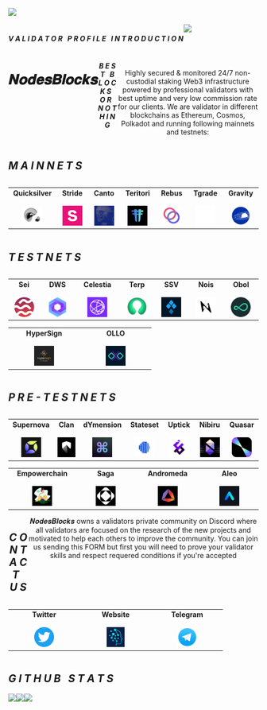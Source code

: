<img
  src="https://i.ibb.co/0KPM0tB/Nodes-Blocks-Twitter.png"
  style="display: inline-block; margin: 0 auto; max-width: 300px">
 

<div align="center">
  <div style="display: flex; align-items: flex-start;">
  <h4><b><i>V A L I D A T O R &nbsp; P R O F I L E &nbsp; I N T R O D U C T I O N</b></i></h4>
    <img align="top" src="https://komarev.com/ghpvc/?username=NodesBlocks&color=blueviolet"/>
<br />
<br />
  </div>
</div>

<div align="center">
  <div style="display: flex; align-items: flex-start;">
  <br />
<h1>𝑵𝒐𝒅𝒆𝒔𝑩𝒍𝒐𝒄𝒌𝒔</h1>
<h5><i>B E S T &nbsp; B L O C K S &nbsp; O R &nbsp; N O T H I N G</h5></i>
<br />
<br />
Highly secured & monitored 24/7 non-custodial staking Web3 infrastructure powered by professional validators with best uptime and very low commission rate for our clients. We are validator in different blockchains as Ethereum, Cosmos, Polkadot and running following mainnets and testnets:
    <br />
    <br />
  </div>
</div>

<div align="center">
  <div style="display: flex; align-items: flex-start;">
  <h2><i>M A I N N E T S</i></h2>
  </div>
</div>

<table width="350px" align="center">
    <tbody>
        <tr valign="top">
            <td width="130px" align="center">
            <span><strong>Quicksilver</strong></span><br><br />
            <a href="https://quicksilver.explorers.guru/validator/quickvaloper12ytjmrvezqrd939ts4gy8vvcx2zlpctwfcmdg2" target="_blank" rel="noopener noreferrer">
            <img height="40px" src="https://github.com/NodesBlocks/NodesBlocks/blob/main/chains_logo/quicksilver.png">
            </td>
            <td width="130px" align="center">
            <span><strong>Stride</strong></span><br><br />
            <a href="https://stride.explorers.guru/validator/stridevaloper1dvgn8fjdnaze992h87vvnptsm4t36tm86eujqu" target="_blank" rel="noopener noreferrer">
            <img height="40px" src="https://github.com/NodesBlocks/NodesBlocks/blob/main/chains_logo/stride.png">
            </td>
            <td width="130px" align="center">
            <span><strong>Canto</strong></span><br><br />
            <a href="https://explorer.stake-take.com/canto/staking/cantovaloper16nt45ffzjks9dfrgmv5tnj2r98a6eu6yfn8jlv" target="_blank" rel="noopener noreferrer">
            <img height="40px" src="https://github.com/NodesBlocks/NodesBlocks/blob/main/chains_logo/canto.jpg">
            </td>
            <td width="130px" align="center">
            <span><strong>Teritori</strong></span><br><br />
            <a href="https://teritori.explorers.guru/validator/torivaloper1frkk7h4dj9xcy960ll0eah2rhmfcptvg5em8f2" target="_blank" rel="noopener noreferrer">
            <img height="40px" src="https://github.com/NodesBlocks/NodesBlocks/blob/main/chains_logo/teritori.png">
            </td>
            <td width="130px" align="center">
            <span><strong>Rebus</strong></span><br><br />
            <a href="https://rebus.explorers.guru/validator/rebusvaloper1cy9w3ptyc8t7gyy2ddtyxn5aj46wtz6fvxqk89" target="_blank" rel="noopener noreferrer">
            <img height="40px" src="https://github.com/NodesBlocks/NodesBlocks/blob/main/chains_logo/rebus.png">
            </td>
            <td width="130px" align="center">
            <span><strong>Tgrade</strong></span><br><br />
            <a href="https://dapp.tgrade.finance/validators" target="_blank" rel="noopener noreferrer">
            <img height="40px" src="https://github.com/NodesBlocks/NodesBlocks/blob/main/chains_logo/tgrade.png">
            </td>
            <td width="130px" align="center">
            <span><strong>Gravity</strong></span><br><br />
            <a href="https://gravity.explorers.guru/validator/gravityvaloper1g5ammtxuvw0j77urnsfqvlajgfwsyc3rymamrz" target="_blank" rel="noopener noreferrer">
            <img height="40px" src="https://github.com/NodesBlocks/NodesBlocks/blob/main/chains_logo/gravity.png">
            </td>
        </tr>
    </tbody>
</table>


<div align="center">
  <div style="display: flex; align-items: flex-start;">
  <h2><i>T E S T N E T S</i></h2>
  </div>
</div>

<table width="320px" align="center">
    <tbody>
        <tr valign="top">
            <td width="130px" align="center">
            <span><strong>Sei</strong></span><br><br />
            <a href="https://testnet-explorer.brocha.in/sei%20atlantic-sub-2/staking/seivaloper1a6hnahtx6pctqdevjutks2g0cp2zwg4hmqf0du" target="_blank" rel="noopener noreferrer">
            <img height="40px" src="https://github.com/NodesBlocks/NodesBlocks/blob/main/chains_logo/sei.png"> </a>
            </td>
            <td width="130px" align="center">
            <span><strong>DWS</strong></span><br><br />
            <a href="https://dws.explorers.guru/validator/dewebvaloper1hylhclgykz6ee5klfgqwha59vwm2te7x02c5vg" target="_blank" rel="noopener noreferrer">
            <img height="40px" src="https://github.com/NodesBlocks/NodesBlocks/blob/main/chains_logo/dws.png">
            </td>
            <td width="130px" align="center">
            <span><strong>Celestia</strong></span><br><br />
            <a href="https://dws.explorers.guru/validator/dewebvaloper1hylhclgykz6ee5klfgqwha59vwm2te7x02c5vg" target="_blank" rel="noopener noreferrer">
            <img height="40px" src="https://github.com/NodesBlocks/NodesBlocks/blob/main/chains_logo/celestia.png">
            </td>
            <td width="130px" align="center">
            <span><strong>Terp</strong></span><br><br />
            <a href="" target="_blank" rel="noopener noreferrer">
            <img height="40px" src="https://github.com/NodesBlocks/NodesBlocks/blob/main/chains_logo/terp.jpg">
            </td>
            <td width="130px" align="center">
            <span><strong>SSV</strong></span><br><br />
            <a href="https://prater.beaconcha.in/validator/94cc1ebf9f546cc4ff7edd68465745f12cc882cadf1dbcdbef86c070e9afafca5056a58ec429036b804d21d47755d036#deposits" target="_blank" rel="noopener noreferrer">
            <img height="40px" src="https://github.com/NodesBlocks/NodesBlocks/blob/main/chains_logo/ssv.png">
            </td>
            <td width="130px" align="center">
            <span><strong>Nois</strong></span><br><br />
            <a href="https://explorer.nodestake.top/nois-testnet/staking/noisvaloper1twpzutsphys7hesr0mnpvcerjp0dryvxnmd8tp" target="_blank" rel="noopener noreferrer">
            <img height="40px" src="https://github.com/NodesBlocks/NodesBlocks/blob/main/chains_logo/nois.jpg">
            </td>
            <td width="130px" align="center">
            <span><strong>Obol</strong></span><br><br />
            <a href="https://goerli.beaconcha.in/validator/0x8f1a9cedf718b0774bb92d15f6fbb898255eb42a2fef568123787c84f0ae71329b84f741695196799de57f1fce82d353#attestations" target="_blank" rel="noopener noreferrer">
            <img height="40px" src="https://github.com/NodesBlocks/NodesBlocks/blob/main/chains_logo/obol.png">
            </td>
        </tr>
    </tbody>
</table>

<table width="320px" align="center">
    <tbody>
        <tr valign="top">
            <td width="130px" align="center">
            <span><strong>HyperSign</strong></span><br><br />
            <a href="https://explorer.nodestake.top/hypersign-testnet/staking/hidvaloper1sx863tt9kty8hffv5znwndkw82tv60a5658mkq" target="_blank" rel="noopener noreferrer">
            <img height="40px" src="https://github.com/NodesBlocks/NodesBlocks/blob/main/chains_logo/hypersign.jpg">
            </td>
            <td width="130px" align="center">
            <span><strong>OLLO</strong></span><br><br />
            <a href="http://explorer.stavr.tech/ollo/staking/ollovaloper1hmzja7an6ggwvrlx8ljdyqayvktr7ee9pyzcds" target="_blank" rel="noopener noreferrer">
            <img height="40px" src="https://github.com/NodesBlocks/NodesBlocks/blob/main/chains_logo/ollo.png">
            </td>
        </tr>
    </tbody>
</table>

<div align="center">
  <div style="display: flex; align-items: flex-start;">
  <h2><i>P R E - T E S T N E T S</i></h2>
  </div>
</div>

<table width="320px" align="center">
    <tbody>
        <tr valign="top">
            <td width="130px" align="center">
            <span><strong>Supernova</strong></span><br><br />
            <img height="40px" src="https://github.com/NodesBlocks/NodesBlocks/blob/main/chains_logo/supernova.jpg"> </a>
            </td>
            <td width="130px" align="center">
            <span><strong>Clan</strong></span><br><br />
            <img height="40px" src="https://github.com/NodesBlocks/NodesBlocks/blob/main/chains_logo/clan.jpg">
            </td>
            <td width="130px" align="center">
            <span><strong>dYmension</strong></span><br><br />
            <img height="40px" src="https://github.com/NodesBlocks/NodesBlocks/blob/main/chains_logo/dymension.jpg">
            </td>
            <td width="130px" align="center">
            <span><strong>Stateset</strong></span><br><br />
            <img height="40px" src="https://github.com/NodesBlocks/NodesBlocks/blob/main/chains_logo/stateset.jpg">
            </td>
            <td width="130px" align="center">
            <span><strong>Uptick</strong></span><br><br />
            <img height="40px" src="https://github.com/NodesBlocks/NodesBlocks/blob/main/chains_logo/uptick.jpg">
            </td>
            <td width="130px" align="center">
            <span><strong>Nibiru</strong></span><br><br />
            <img height="40px" src="https://github.com/NodesBlocks/NodesBlocks/blob/main/chains_logo/nibiru.jpg">
            </td>
            <td width="130px" align="center">
            <span><strong>Quasar</strong></span><br><br />
            <img height="40px" src="https://github.com/NodesBlocks/NodesBlocks/blob/main/chains_logo/quasar.png">
            </td>
        </tr>
    </tbody>
</table>

<table width="320px" align="center">
    <tbody>
        <tr valign="top">
            <td width="130px" align="center">
            <span><strong>Empowerchain</strong></span><br><br />
            <img height="40px" src="https://github.com/NodesBlocks/NodesBlocks/blob/main/chains_logo/empowerchain.jpg">
            </td>
            <td width="130px" align="center">
            <span><strong>Saga</strong></span><br><br />
            <img height="40px" src="https://github.com/NodesBlocks/NodesBlocks/blob/main/chains_logo/saga.jpg">
            </td>
            <td width="130px" align="center">
            <span><strong>Andromeda</strong></span><br><br />
            <img height="40px" src="https://github.com/NodesBlocks/NodesBlocks/blob/main/chains_logo/andromeda.jpg">
            </td>
            <td width="130px" align="center">
            <span><strong>Aleo</strong></span><br><br />
            <img height="40px" src="https://github.com/NodesBlocks/NodesBlocks/blob/main/chains_logo/aleo.png">
            </td>
        </tr>
    </tbody>
</table>


<div align="center">
  <div style="display: flex; align-items: flex-start;">
  <h2><i>C O N T A C T &nbsp; U S </i></h2>
  𝑵𝒐𝒅𝒆𝒔𝑩𝒍𝒐𝒄𝒌𝒔 owns a validators private community on Discord where all validators are focused on the research of the new projects and motivated to help each others to improve the community. You can join us sending this FORM but first you will need to prove your validator skills and respect requered conditions if you're accepted<br />
  <br />
  <br />
  </div>
</div>

<table width="320px" align="center">
    <tbody>
        <tr valign="top">
            <td width="130px" align="center">
            <span><strong>Twitter</strong></span><br><br />
            <a href="https://twitter.com/nodesblocks" target="_blank" rel="noopener noreferrer">
            <img height="40px" src="https://github.com/NodesBlocks/NodesBlocks/blob/main/chains_logo/twitter.png">
            </td>
            <td width="130px" align="center">
            <span><strong>Website</strong></span><br><br />
            <a href="https://nodesblocks.dev" target="_blank" rel="noopener noreferrer">
            <img height="40px" src="https://github.com/NodesBlocks/NodesBlocks/blob/main/chains_logo/NodesBlocks.png">
            </td>
            <td width="130px" align="center">
            <span><strong>Telegram</strong></span><br><br />
            <a href="https://t.me/nodesblocks" target="_blank" rel="noopener noreferrer">
            <img height="40px" src="https://github.com/NodesBlocks/NodesBlocks/blob/main/chains_logo/telegram.png">
            </td>
        </tr>
    </tbody>
</table>

<div align="center">
  <div style="display: flex; align-items: flex-start;">
  <h2><i>G I T H U B &nbsp; S T A T S</i></h2>
  </div>
</div>

<div align="center">
  <div style="display: flex; align-items: flex-start;">
    <img align="top" src="https://github-readme-stats.vercel.app/api?username=NodesBlocks&show_icons=true&theme=nightowl"/>
<br />
<br />
    <img align="top" src="https://github-readme-streak-stats.herokuapp.com?user=NodesBlocks&theme=nightowl&date_format=M%20j%5B%2C%20Y%5D"/>
<br />
<br />
   <img align="down" src="https://github-readme-stats.vercel.app/api/top-langs/?username=NodesBlocks&layout=compact&theme=nightowl"/>
  </div>
</div>




